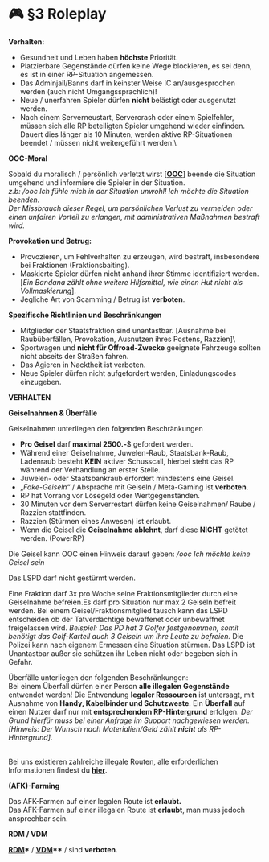 # 🎮 §3 Roleplay

**Verhalten:**
- Gesundheit und Leben haben **höchste** Priorität.
- Platzierbare Gegenstände dürfen keine Wege blockieren, es sei denn, es ist in einer RP-Situation angemessen.
- Das Adminjail/Banns darf in keinster Weise IC an/ausgesprochen werden (auch nicht Umgangssprachlich)!
- Neue / unerfahren Spieler dürfen **nicht** belästigt oder ausgenutzt werden.
- Nach einem Serverneustart, Servercrash oder einem Spielfehler, müssen sich alle RP beteiligten Spieler umgehend wieder einfinden. Dauert dies länger als 10 Minuten, werden aktive RP-Situationen beendet / müssen nicht weitergeführt werden.\

**OOC-Moral**

Sobald du moralisch / persönlich verletzt wirst \[[**OOC**](../../was-ist/was-ist-ic-ooc.md)] beende die Situation umgehend und informiere die Spieler in der Situation.\
_z.b: /ooc Ich fühle mich in der Situation unwohl! Ich möchte die Situation beenden._\
_Der Missbrauch dieser Regel, um persönlichen Verlust zu vermeiden oder einen unfairen Vorteil zu erlangen, mit administrativen Maßnahmen bestraft wird._

**Provokation und Betrug:**
- Provozieren, um Fehlverhalten zu erzeugen, wird bestraft, insbesondere bei Fraktionen (Fraktionsbaiting).
- Maskierte Spieler dürfen nicht anhand ihrer Stimme identifiziert werden. \[_Ein Bandana zählt ohne weitere Hilfsmittel, wie einen Hut nicht als Vollmaskierung_].
- Jegliche Art von Scamming / Betrug ist **verboten**.

**Spezifische Richtlinien und Beschränkungen**
- Mitglieder der Staatsfraktion sind unantastbar. \[Ausnahme bei Raubüberfällen, Provokation, Ausnutzen ihres Postens, Razzien]\
- Sportwagen und **nicht für Offroad-Zwecke** geeignete Fahrzeuge sollten nicht abseits der Straßen fahren.
- Das Agieren in Nacktheit ist verboten.
- Neue Spieler dürfen nicht aufgefordert werden, Einladungscodes einzugeben.

**VERHALTEN**

**Geiselnahmen & Überfälle**

Geiselnahmen unterliegen den folgenden Beschränkungen

* **Pro Geisel** darf **maximal 2500.-**$ gefordert werden.
* Während einer Geiselnahme, Juwelen-Raub, Staatsbank-Raub, Ladenraub besteht **KEIN** aktiver Schusscall, hierbei steht das RP während der Verhandlung an erster Stelle.
* Juwelen- oder Staatsbankraub erfordert mindestens eine Geisel.
* „_Fake-Geiseln_“ / Absprache mit Geiseln / Meta-Gaming ist **verboten**.
* RP hat Vorrang vor Lösegeld oder Wertgegenständen.
* 30 Minuten vor dem Serverrestart dürfen keine Geiselnahmen/ Raube / Razzien stattfinden.
* Razzien (Stürmen eines Anwesen) ist erlaubt.
* Wenn die Geisel die **Geiselnahme ablehnt**, darf diese **NICHT** getötet werden. (PowerRP)

Die Geisel kann OOC einen Hinweis darauf geben:
_/ooc Ich möchte keine Geisel sein_

Das LSPD darf nicht gestürmt werden.

Eine Fraktion darf 3x pro Woche seine Fraktionsmitglieder durch eine Geiselnahme befreien.Es darf pro Situation nur max 2 Geiseln befreit werden.
Bei einem Geisel/Fraktionsmitglied tausch kann das LSPD entscheiden ob der Tatverdächtige bewaffenet oder unbewaffnet freigelassen wird.
_Beispiel: Das PD hat 3 Golfer festgenommen, somit benötigt das Golf-Kartell auch 3 Geiseln um Ihre Leute zu befreien._
Die Polizei kann nach eigenem Ermessen eine Situation stürmen.
Das LSPD ist Unantastbar außer sie schützen ihr Leben nicht oder begeben sich in Gefahr.

Überfälle unterliegen den folgenden Beschränkungen:\
Bei einem Überfall dürfen einer Person **alle illegalen Gegenstände** entwendet werden!
Die Entwendung **legaler Ressourcen** ist untersagt, mit Ausnahme von **Handy, Kabelbinder und Schutzweste**.
Ein **Überfall** auf einen Nutzer darf nur mit **entsprechendem RP-Hintergrund** erfolgen. 
_Der Grund hierfür muss bei einer Anfrage im Support nachgewiesen werden._ 
_\[Hinweis: Der Wunsch nach Materialien/Geld zählt **nicht** als RP-Hintergrund]_.

\
Bei uns existieren zahlreiche illegale Routen, alle erforderlichen Informationen findest du [**hier**](../../erklaerung/illegale-routen.md).

**(AFK)-Farming**

Das AFK-Farmen auf einer legalen Route ist **erlaubt.**\
Das AFK-Farmen auf einer illegalen Route ist **erlaubt**, man muss jedoch ansprechbar sein.

**RDM / VDM**

[**RDM**](../rdm.md)**\*** / [**VDM**](../vdm.md)**\*\*** / sind **verboten**.


